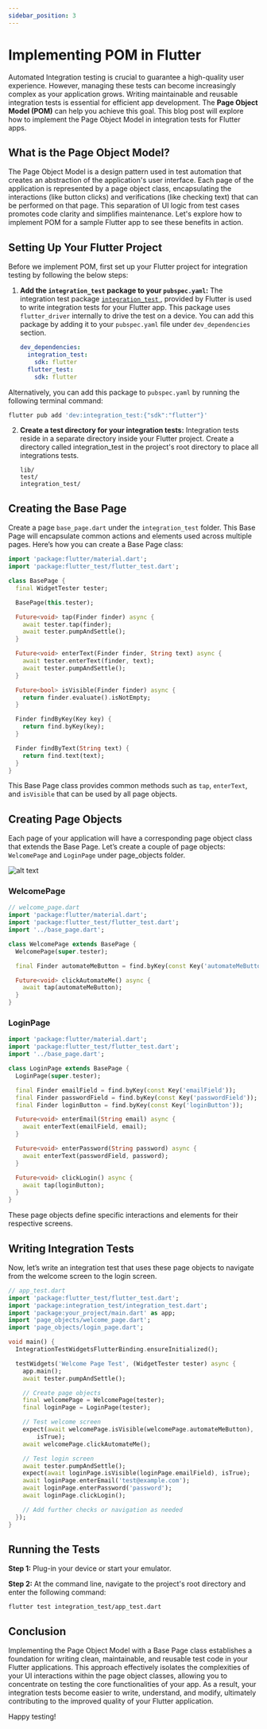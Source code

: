 ```yaml
---
sidebar_position: 3
---
```


# Implementing POM in Flutter

Automated Integration testing is crucial to guarantee a high-quality user experience. However, managing these tests can become increasingly complex as your application grows. Writing maintainable and reusable integration tests is essential for efficient app development. The **Page Object Model (POM)** can help you achieve this goal. This blog post will explore how to implement the Page Object Model in integration tests for Flutter apps.

## What is the Page Object Model?

The Page Object Model is a design pattern used in test automation that creates an abstraction of the application's user interface. Each page of the application is represented by a page object class, encapsulating the interactions (like button clicks) and verifications (like checking text) that can be performed on that page. This separation of UI logic from test cases promotes code clarity and simplifies maintenance.  Let's explore how to implement POM for a sample Flutter app to see these benefits in action.

## Setting Up Your Flutter Project

Before we implement POM, first set up your Flutter project for integration testing by following the below steps:

1. **Add the `integration_test` package to your `pubspec.yaml`:**
The integration test package [`integration_test`
](https://github.com/flutter/flutter/tree/main/packages/integration_test#integration_test), provided by Flutter is used to write integration tests for your Flutter app. This package uses `flutter_driver` internally to drive the test on a device. You can add this package by adding it to your `pubspec.yaml` file under `dev_dependencies` section.

    ```yaml
    dev_dependencies:
      integration_test:
        sdk: flutter
      flutter_test:
        sdk: flutter
    ```

Alternatively, you can add this package to `pubspec.yaml` by running the following terminal command:

```sh
flutter pub add 'dev:integration_test:{"sdk":"flutter"}'
```

2. **Create a test directory for your integration tests:**
Integration tests reside in a separate directory inside your Flutter project. 
Create a directory called integration_test in the project's root directory to place all integrations tests.

    ```
    lib/
    test/
    integration_test/
    ```
## Creating the Base Page

Create a page `base_page.dart` under the `integration_test` folder. This Base Page will encapsulate common actions and elements used across multiple pages. Here’s how you can create a Base Page class:

```dart
import 'package:flutter/material.dart';
import 'package:flutter_test/flutter_test.dart';

class BasePage {
  final WidgetTester tester;

  BasePage(this.tester);

  Future<void> tap(Finder finder) async {
    await tester.tap(finder);
    await tester.pumpAndSettle();
  }

  Future<void> enterText(Finder finder, String text) async {
    await tester.enterText(finder, text);
    await tester.pumpAndSettle();
  }

  Future<bool> isVisible(Finder finder) async {
    return finder.evaluate().isNotEmpty;
  }

  Finder findByKey(Key key) {
    return find.byKey(key);
  }

  Finder findByText(String text) {
    return find.text(text);
  }
}

```

This Base Page class provides common methods such as `tap`, `enterText`, and `isVisible` that can be used by all page objects.

## Creating Page Objects

Each page of your application will have a corresponding page object class that extends the Base Page. Let’s create a couple of page objects: `WelcomePage` and `LoginPage` under page_objects folder.

![alt text](images/folder-structure.png)

### WelcomePage

```dart
// welcome_page.dart
import 'package:flutter/material.dart';
import 'package:flutter_test/flutter_test.dart';
import '../base_page.dart';

class WelcomePage extends BasePage {
  WelcomePage(super.tester);

  final Finder automateMeButton = find.byKey(const Key('automateMeButton'));

  Future<void> clickAutomateMe() async {
    await tap(automateMeButton);
  }
}

```
### LoginPage

```dart
import 'package:flutter/material.dart';
import 'package:flutter_test/flutter_test.dart';
import '../base_page.dart';

class LoginPage extends BasePage {
  LoginPage(super.tester);

  final Finder emailField = find.byKey(const Key('emailField'));
  final Finder passwordField = find.byKey(const Key('passwordField'));
  final Finder loginButton = find.byKey(const Key('loginButton'));

  Future<void> enterEmail(String email) async {
    await enterText(emailField, email);
  }

  Future<void> enterPassword(String password) async {
    await enterText(passwordField, password);
  }

  Future<void> clickLogin() async {
    await tap(loginButton);
  }
}

```

These page objects define specific interactions and elements for their respective screens.

## Writing Integration Tests

Now, let’s write an integration test that uses these page objects to navigate from the welcome screen to the login screen.

```dart
// app_test.dart
import 'package:flutter_test/flutter_test.dart';
import 'package:integration_test/integration_test.dart';
import 'package:your_project/main.dart' as app;
import 'page_objects/welcome_page.dart';
import 'page_objects/login_page.dart';

void main() {
  IntegrationTestWidgetsFlutterBinding.ensureInitialized();

  testWidgets('Welcome Page Test', (WidgetTester tester) async {
    app.main();
    await tester.pumpAndSettle();

    // Create page objects
    final welcomePage = WelcomePage(tester);
    final loginPage = LoginPage(tester);

    // Test welcome screen
    expect(await welcomePage.isVisible(welcomePage.automateMeButton),
        isTrue);
    await welcomePage.clickAutomateMe();

    // Test login screen
    await tester.pumpAndSettle();
    expect(await loginPage.isVisible(loginPage.emailField), isTrue);
    await loginPage.enterEmail('test@example.com');
    await loginPage.enterPassword('password');
    await loginPage.clickLogin();

    // Add further checks or navigation as needed
  });
}

```

## Running the Tests
**Step 1:** Plug-in your device or start your emulator. 

**Step 2:** At the command line, navigate to the project's root directory and enter the following command:

```
flutter test integration_test/app_test.dart
```

## Conclusion

Implementing the Page Object Model with a Base Page class establishes a foundation for writing clean, maintainable, and reusable test code in your Flutter applications. This approach effectively isolates the complexities of your UI interactions within the page object classes, allowing you to concentrate on testing the core functionalities of your app. As a result, your integration tests become easier to write, understand, and modify, ultimately contributing to the improved quality of your Flutter application.

Happy testing!




